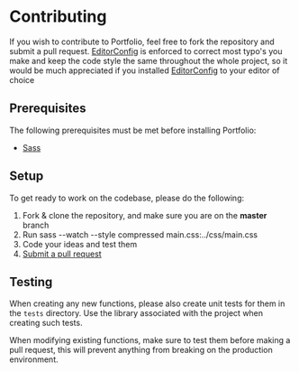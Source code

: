 # Contributing

<!---
Used linters:
  [ESLint](https://eslint.org/)
  [EditorConfig](https://editorconfig.org)
--->

If you wish to contribute to Portfolio, feel free to fork the repository and submit a pull request.
[EditorConfig](https://editorconfig.org) is enforced to correct most typo's you make and keep the code style the same throughout the whole project,
so it would be much appreciated if you installed [EditorConfig](https://editorconfig.org) to your editor of choice

<!---
Prerequisites for Node.JS:

* [Node.JS V18.14.0](https://nodejs.org/en/)
* [Docker](https://www.docker.com)
* [ESLint](https://eslint.org)
* [(OPTIONAL) Yarn](https://yarnpkg.com)
--->
## Prerequisites
The following prerequisites must be met before installing Portfolio:
* [Sass](https://sass-lang.com)

<!---
Install commands:
  JavaScript/TypeScript: `yarn --dev` or `npm install --dev`
  Rust: `cargo run`
  C: `make clean install`

Run commands:
  JavaScript/TypeScript: `yarn test` or `npm run test`
  Rust: `cargo run`
  C: `make clean dev`
--->
## Setup
To get ready to work on the codebase, please do the following:

1. Fork & clone the repository, and make sure you are on the **master** branch
2. Run sass --watch --style compressed main.css:../css/main.css
3. Code your ideas and test them
4. [Submit a pull request](https://github.com/Wessel/Portfolio/compare)

## Testing
When creating any new functions, please also create unit tests for them in the `tests` directory.
Use the library associated with the project when creating such tests.

When modifying existing functions, make sure to test them before making a pull request, this will prevent
anything from breaking on the production environment.